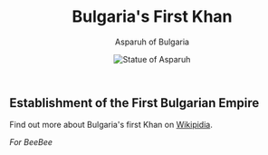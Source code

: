 <html>
 <main>
  <header>
   <h1>Bulgaria's First Khan</h1>
   <p>Asparuh of Bulgaria</p>
   <img src="https://upload.wikimedia.org/wikipedia/commons/a/a2/KanasJubigiAsparukh2.JPG" alt="Statue of Asparuh">
  </header>
  <h2>Establishment of the First Bulgarian Empire</h2>
  <footer><p>Find out more about Bulgaria's first Khan on <a href="https://en.wikipedia.org/wiki/Asparuh_of_Bulgaria" target="_blank">Wikipidia</a>.<p><em>For BeeBee</em></p>      </footer>
</main>
</html>
